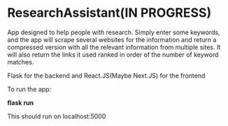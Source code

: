 # ResearchAssistant(IN PROGRESS)

App designed to help people with research. Simply enter some keywords, and the app will scrape several websites for the information and return a compressed version with all the relevant information from multiple sites. It will also return the links it used ranked in order of the number of keyword matches.

Flask for the backend and React.JS(Maybe Next.JS) for the frontend 

To run the app:

**flask run**

This should run on localhost:5000
